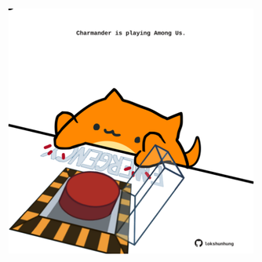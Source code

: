 <!-- built at 06/03/2022, 02:16:29 UTC -->
<p align="center">
  <img width="500" height="500" src="./ReadmeImage.svg">
</p>

